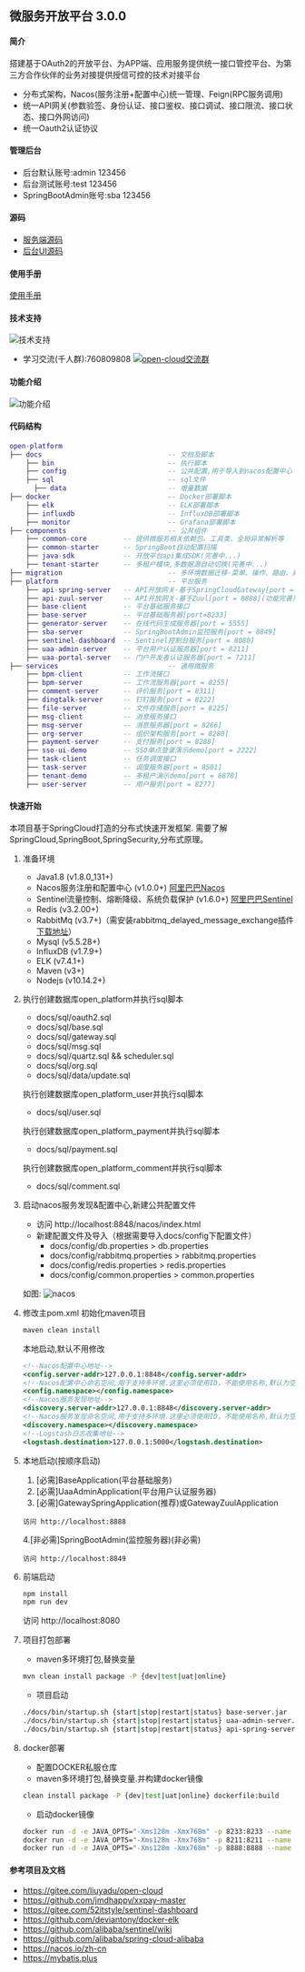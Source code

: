 ## 微服务开放平台 3.0.0

#### 简介
搭建基于OAuth2的开放平台、为APP端、应用服务提供统一接口管控平台、为第三方合作伙伴的业务对接提供授信可控的技术对接平台
+ 分布式架构，Nacos(服务注册+配置中心)统一管理、Feign(RPC服务调用)
+ 统一API网关(参数验签、身份认证、接口鉴权、接口调试、接口限流、接口状态、接口外网访问)
+ 统一Oauth2认证协议

#### 管理后台
+ 后台默认账号:admin 123456
+ 后台测试账号:test 123456
+ SpringBootAdmin账号:sba 123456

#### 源码
+ <a target="_blank" href="https://github.com/uhonliu/open-platform">服务端源码</a>
+ <a target="_blank" href="https://github.com/uhonliu/open-admin-ui">后台UI源码</a>

#### 使用手册
<a target="_blank" href="https://gitee.com/uhon/open-platform/wikis/pages">使用手册</a>

#### 技术支持
![技术支持](/docs/技术支持.jpg)
+ 学习交流(千人群):760809808 <a target="_blank" href="//shang.qq.com/wpa/qunwpa?idkey=3c1017efeda485820c9eddee13a125d99261f7504746aa4824bc5c7c2b9a4234"><img border="0" src="//pub.idqqimg.com/wpa/images/group.png" alt="open-cloud交流群" title="open-cloud交流群"></a>

#### 功能介绍
![功能介绍](/docs/功能介绍.png)

#### 代码结构
``` lua
open-platform
├── docs                               -- 文档及脚本
    ├── bin                            -- 执行脚本
    ├── config                         -- 公共配置,用于导入到nacos配置中心
    ├── sql                            -- sql文件
      ├── data                         -- 增量数据
├── docker                             -- Docker部署脚本
    ├── elk                            -- ELK部署脚本
    ├── influxdb                       -- InfluxDB部署脚本
    ├── monitor                        -- Grafana部署脚本
├── components                         -- 公共组件
    ├── common-core         -- 提供微服务相关依赖包、工具类、全局异常解析等
    ├── common-starter      -- SpringBoot自动配置扫描
    ├── java-sdk            -- 开放平台api集成SDK(完善中...)
    ├── tenant-starter      -- 多租户模块,多数据源自动切换(完善中...)
├── migration                          -- 多环境数据迁移-菜单、操作、路由、异构API
├── platform                           -- 平台服务
    ├── api-spring-server   -- API开放网关-基于SpringCloudGateway[port = 8888](推荐）
    ├── api-zuul-server     -- API开放网关-基于Zuul[port = 8888](功能完善）
    ├── base-client         -- 平台基础服务接口
    ├── base-server         -- 平台基础服务器[port=8233]
    ├── generator-server    -- 在线代码生成服务器[port = 5555]
    ├── sba-server          -- SpringBootAdmin监控服务[port = 8849]
    ├── sentinel-dashboard  -- Sentinel控制台服务[port = 8080]
    ├── uaa-admin-server    -- 平台用户认证服务器[port = 8211]
    ├── uaa-portal-server   -- 门户开发者认证服务器[port = 7211]
├── services                           -- 通用微服务
    ├── bpm-client          -- 工作流接口
    ├── bpm-server          -- 工作流服务器[port = 8255]
    ├── comment-server      -- 评价服务[port = 8311]
    ├── dingtalk-server     -- 钉钉服务[port = 8222]
    ├── file-server         -- 文件存储服务[port = 8225]
    ├── msg-client          -- 消息服务接口
    ├── msg-server          -- 消息服务器[port = 8266]
    ├── org-server          -- 组织架构服务[port = 8280]
    ├── payment-server      -- 支付服务[port = 8288]
    ├── sso-ui-demo         -- SSO单点登录演示demo[port = 2222]
    ├── task-client         -- 任务调度接口
    ├── task-server         -- 调度服务器[port = 8501]
    ├── tenant-demo         -- 多租户演示demo[port = 6878]
    ├── user-server         -- 用户服务[port = 8277]
```

#### 快速开始
本项目基于SpringCloud打造的分布式快速开发框架. 需要了解SpringCloud,SpringBoot,SpringSecurity,分布式原理。

1. 准备环境
    + Java1.8  (v1.8.0_131+)
    + Nacos服务注册和配置中心 (v1.0.0+) <a href="https://nacos.io/zh-cn/">阿里巴巴Nacos</a>
    + Sentinel流量控制、熔断降级、系统负载保护 (v1.6.0+) <a href="https://github.com/alibaba/Sentinel">阿里巴巴Sentinel</a>
    + Redis (v3.2.00+)
    + RabbitMq (v3.7+)（需安装rabbitmq_delayed_message_exchange插件 <a href="https://www.rabbitmq.com/community-plugins.html" target="_blank">下载地址</a>）
    + Mysql (v5.5.28+)
    + InfluxDB (v1.7.9+)
    + ELK (v7.4.1+)
    + Maven (v3+)
    + Nodejs (v10.14.2+)

2. 执行创建数据库open_platform并执行sql脚本
    + docs/sql/oauth2.sql
    + docs/sql/base.sql
    + docs/sql/gateway.sql
    + docs/sql/msg.sql
    + docs/sql/quartz.sql && scheduler.sql
    + docs/sql/org.sql
    + docs/sql/data/update.sql

   执行创建数据库open_platform_user并执行sql脚本
    + docs/sql/user.sql

   执行创建数据库open_platform_payment并执行sql脚本
    + docs/sql/payment.sql

   执行创建数据库open_platform_comment并执行sql脚本
    + docs/sql/comment.sql

3. 启动nacos服务发现&配置中心,新建公共配置文件
    + 访问 http://localhost:8848/nacos/index.html 
    + 新建配置文件及导入（根据需要导入docs/config下配置文件）
        + docs/config/db.properties >  db.properties
        + docs/config/rabbitmq.properties > rabbitmq.properties
        + docs/config/redis.properties > redis.properties
        + docs/config/common.properties  > common.properties

    如图:
    ![nacos](https://gitee.com/uploads/images/2019/0425/231436_fce24434_791541.png "nacos.png")

4. 修改主pom.xml
    初始化maven项目
    ``` bash
    maven clean install
    ```
    本地启动,默认不用修改
    ``` xml
    <!--Nacos配置中心地址-->
    <config.server-addr>127.0.0.1:8848</config.server-addr>
    <!--Nacos配置中心命名空间,用于支持多环境.这里必须使用ID，不能使用名称,默认为空-->
    <config.namespace></config.namespace>
    <!--Nacos服务发现地址-->
    <discovery.server-addr>127.0.0.1:8848</discovery.server-addr>
    <!--Nacos服务发现命名空间,用于支持多环境.这里必须使用ID，不能使用名称,默认为空-->
    <discovery.namespace></discovery.namespace>
    <!--Logstash日志收集地址-->
    <logstash.destination>127.0.0.1:5000</logstash.destination>
    ```

5. 本地启动(按顺序启动)
    1. [必需]BaseApplication(平台基础服务)
    2. [必需]UaaAdminApplication(平台用户认证服务器)
    3. [必需]GatewaySpringApplication(推荐)或GatewayZuulApplication
    ```
    访问 http://localhost:8888
    ```
    4.[非必需]SpringBootAdmin(监控服务器)(非必需)
    ```
    访问 http://localhost:8849
    ```

6. 前端启动
    ``` bash
    npm install
    npm run dev
    ```
    访问 http://localhost:8080

7. 项目打包部署
    + maven多环境打包,替换变量
    ``` bash
    mvn clean install package -P {dev|test|uat|online}
    ```
    + 项目启动
    ``` bash
    ./docs/bin/startup.sh {start|stop|restart|status} base-server.jar
    ./docs/bin/startup.sh {start|stop|restart|status} uaa-admin-server.jar
    ./docs/bin/startup.sh {start|stop|restart|status} api-spring-server.jar
    ```

8. docker部署
    + 配置DOCKER私服仓库
    + maven多环境打包,替换变量.并构建docker镜像
    ``` bash
    clean install package -P {dev|test|uat|online} dockerfile:build
    ```
    + 启动docker镜像
    ```bash
    docker run -d -e JAVA_OPTS="-Xms128m -Xmx768m" -p 8233:8233 --name base-server platform/base-server:3.0.0
    docker run -d -e JAVA_OPTS="-Xms128m -Xmx768m" -p 8211:8211 --name uaa-admin-server platform/uaa-admin-server:3.0.0
    docker run -d -e JAVA_OPTS="-Xms128m -Xmx768m" -p 8888:8888 --name api-spring-server platform/api-spring-server:3.0.0
    ```

#### 参考项目及文档
+ https://gitee.com/liuyadu/open-cloud
+ https://github.com/jmdhappy/xxpay-master
+ https://gitee.com/52itstyle/sentinel-dashboard
+ https://github.com/deviantony/docker-elk
+ https://github.com/alibaba/sentinel/wiki
+ https://github.com/alibaba/spring-cloud-alibaba
+ https://nacos.io/zh-cn
+ https://mybatis.plus